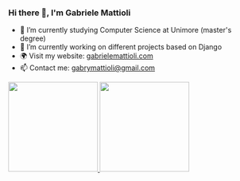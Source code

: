 ### Hi there 👋, I'm Gabriele Mattioli

- 🌱 I’m currently studying Computer Science at Unimore (master's degree) 
- 🔭 I’m currently working on different projects based on Django
- 🌍 Visit my website: <a href="https://gabrielemattioli.com" target="_blank">gabrielemattioli.com</a>
- 📫 Contact me: gabrymattioli@gmail.com


<div>
<a href="https://github.com/anuraghazra/github-readme-stats">
    <img src="https://github-readme-stats.vercel.app/api?username=mattiolato98&count_private=true&show_icons=true&theme=dracula&border_radius=15&include_all_commits=true&hide_border=true" height="180em" />
</a>
<a href="https://github.com/anuraghazra/github-readme-stats">
    <img src="https://github-readme-stats.vercel.app/api/top-langs/?username=mattiolato98&theme=dracula&border_radius=15&hide_border=true&layout=compact&langs_count=8" height="180em" />
</a>
</div>

<!--
**mattiolato98/mattiolato98** is a ✨ _special_ ✨ repository because its `README.md` (this file) appears on your GitHub profile.

Here are some ideas to get you started:

- 🔭 I’m currently working on ...
- 🌱 I’m currently learning ...
- 👯 I’m looking to collaborate on ...
- 🤔 I’m looking for help with ...
- 💬 Ask me about ...
- 📫 How to reach me: ...
- 😄 Pronouns: ...
- ⚡ Fun fact: ...
-->

